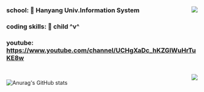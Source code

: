 ### school: 🦁 Hanyang Univ.Information System<img align='right' src='http://mazassumnida.wtf/api/v2/generate_badge?boj=dongwook1214'>

### coding skills: 🧒 child ^v^ 

### youtube: https://www.youtube.com/channel/UCHgXaDc_hKZGlWuHrTuKE8w

<br>
<img align='right' src='https://github-readme-stats.vercel.app/api/top-langs/?username=dongwook1214&layout=compact'>

![Anurag's GitHub stats](https://github-readme-stats.vercel.app/api?username=dongwook1214&show_icons=true&theme=radical) 
